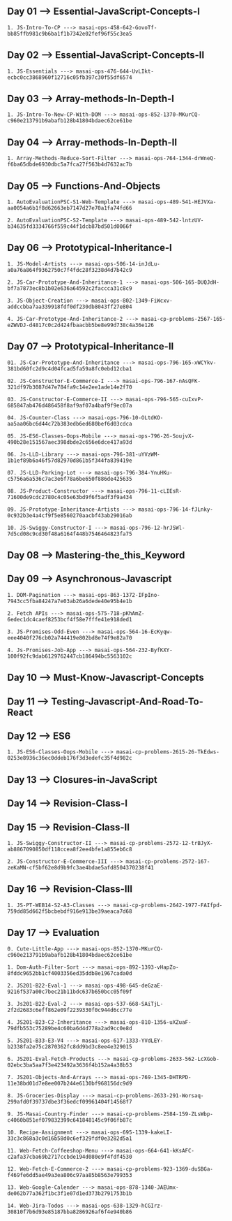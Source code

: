 ## Day 01 --> Essential-JavaScript-Concepts-I

    1. JS-Intro-To-CP ---> masai-ops-458-642-GovoTf-bb85ffb981c9b6ba1f1b7342e02fef96f55c3ea5

## Day 02 --> Essential-JavaScript-Concepts-II

    1. JS-Essentials ---> masai-ops-476-644-UvLIkt-ecbc0cc3868960f12716c05fb397c30f55df6574

## Day 03 --> Array-methods-In-Depth-I

    1. JS-Intro-To-New-CP-With-DOM ---> masai-ops-852-1370-MKurCQ-c960e213791b9abafb128b41804bdaec62ce61be

## Day 04 --> Array-methods-In-Depth-II

    1. Array-Methods-Reduce-Sort-Filter ---> masai-ops-764-1344-drWneQ-f6ba65dbde6930dbc5a7fca27f563b4d7632ac7b

## Day 05 --> Functions-And-Objects

    1. AutoEvaluationPSC-S1-Web-Template ---> masai-ops-489-541-HEJVXa-aa0054a6b1f8d62663eb7147d27e70a1fa74fd66

    2. AutoEvaluationPSC-S2-Template ---> masai-ops-489-542-lntzUV-b34635fd3334766f559c44f1dcb87bd501d0066f

## Day 06 --> Prototypical-Inheritance-I

    1. JS-Model-Artists ---> masai-ops-506-14-inJdLu-a0a76a864f9362750c7f4fdc28f3238d4d7b42c9

    2. JS-Car-Prototype-And-Inheritance-1 ---> masai-ops-506-165-DUQJdH-bf7a7873ec8b1b02e636a64592c2faccca31c8c9

    3. JS-Object-Creation ---> masai-ops-802-1349-FiWcxv-addccbba7aa339918fdf0df230db8043ff27e804

    4. JS-Car-Prototype-And-Inheritance-2 ---> masai-cp-problems-2567-165-eZWVDJ-d4817c0c2d424fbaacbb5be8e99d738c4a36e126

## Day 07 --> Prototypical-Inheritance-II

    01. JS-Car-Prototype-And-Inheritance ---> masai-ops-796-165-xWCYkv-381bd60fc2d9c4d04fcad5fa59a8fc0ebd12cba1

    02. JS-Constructor-E-Commerce-I ---> masai-ops-796-167-nAsQFK-321df97b3087d47e784fa9c14e2ee1ade14e2f70

    03. JS-Constructor-E-Commerce-II ---> masai-ops-796-565-cuIxvP-685847ab476d486458f8af9af07a4baf9f9ec07a

    04. JS-Counter-Class ---> masai-ops-796-10-OLtdKO-aa5aa06bc6d44c72b383edb6ed680bef6d03cdca

    05. JS-ES6-Classes-Oops-Mobile ---> masai-ops-796-26-SoujvX-490b28e151567aec398dbde2c656e6dce417a93d

    06. Js-LLD-Library ---> masai-ops-796-381-uYVzWM-1b1ef89b6a46f57d82970d861b5f344fa839419e

    07. JS-LLD-Parking-Lot ---> masai-ops-796-384-YnuHKu-c5756a6a536c7ac3e6f78a6be650f886de425635

    08. JS-Product-Constructor ---> masai-ops-796-11-cLIEsR-71600de9cdc2780c4c05e63bd9f6f5adf3f9a434

    09. JS-Prototype-Inheritance-Artists ---> masai-ops-796-14-fJLnky-0c932b3e4a4cf9f5e8560270aacbf43ab29016ab

    10. JS-Swiggy-Constructor-I ---> masai-ops-796-12-hrJSWl-7d5cd08c9cd30f48a6164f448b7546464823fa75

## Day 08 --> Mastering-the_this_Keyword

## Day 09 --> Asynchronous-Javascript

    1. DOM-Pagination ---> masai-ops-863-1372-IFpIno-7943cc5fba84247a7e03ab26a6dede40e95b4e1b

    2. Fetch APIs ---> masai-ops-575-718-pKhAmZ-6edec1dc4caef8253bcf4f58e7fffe41e918ded1

    3. JS-Promises-Odd-Even ---> masai-ops-564-16-EcKyqw-eee4040f276cb02a744419e802bd8e74f9e82a70

    4. Js-Promises-Job-App ---> masai-ops-564-232-ByfKXY-100f92fc9dab6129762447cb186494bc5563102c

## Day 10 --> Must-Know-Javascript-Concepts

## Day 11 --> Testing-Javascript-And-Road-To-React

## Day 12 --> ES6

    1. JS-ES6-Classes-Oops-Mobile ---> masai-cp-problems-2615-26-TkEdws-0253e8936c36ec0ddeb176f3d3edefc35f4d982c

## Day 13 --> Closures-in-JavaScript

## Day 14 --> Revision-Class-I

## Day 15 --> Revision-Class-II
        
    1. JS-Swiggy-Constructor-II ---> masai-cp-problems-2572-12-trBJyX-ab8867090850df118ccea8f2ee4bfe1a855eb6c8

    2. JS-Constructor-E-Commerce-III ---> masai-cp-problems-2572-167-zeKaMN-cf5bf62e8d9b9fc3ae4bdae5afd8504370238f41

## Day 16 --> Revision-Class-III
    1. JS-PT-WEB14-S2-A3-Classes ---> masai-cp-problems-2642-1977-FAIfpd-759dd85d662f5bcbebdf916e913be39aeaca7d68

## Day 17 --> Evaluation

    0. Cute-Little-App ---> masai-ops-852-1370-MKurCQ-c960e213791b9abafb128b41804bdaec62ce61be

    1. Dom-Auth-Filter-Sort ---> masai-ops-892-1393-vHapZo-8fddc9652bb1cf4003356ed35ddb8e1967cada0d

    2. JS201-B22-Eval-1 ---> masai-ops-498-645-deGzaE-9216f537a00c7bec21b11bdc637b650bcc05f09f

    3. Js201-B22-Eval-2 ---> masai-ops-537-668-SAiTjL-2f2d2683c6eff862e09f2239330f0c944d6cc77e

    4. JS201-B23-C2-Inheritance ---> masai-ops-810-1356-uXZuaF-79dfb553c75289be4c60ba6d4d778a2ad9cc0e8d

    5. JS201-B33-E3-V4 ---> masai-ops-617-1333-YVdLEY-b2338fa2e75c2870362fc8dd9bd3c8ee4e329015

    6. JS201-Eval-Fetch-Products ---> masai-cp-problems-2633-562-LcXGob-02ebc3ba5aa7f3e423492a3636f4b152a4a38b53

    7. JS201-Objects-And-Arrays ---> masai-ops-769-1345-DHTRPD-11e38bd01d7e8ee007b244e6130bf968156dc9d9

    8. JS-Groceries-Display ---> masai-cp-problems-2633-291-Worsaq-299afd0f39737dbe3f36edcf09961404f14568f7

    9. JS-Masai-Country-Finder ---> masai-cp-problems-2584-159-ZLsWbp-c4060b851ef079832399c641848145c9f06fb87c

    10. Recipe-Assignment ---> masai-ops-695-1339-kakeLI-33c3c868a3c0d16b58d0c6ef329fdf0e3282d5a1

    11. Web-Fetch-Coffeeshop-Menu ---> masai-ops-664-641-kKsAFC-c2afa37cba69b2717ccbde194d080e9f4fdf4530

    12. Web-Fetch-E-Commerce-2 ---> masai-cp-problems-923-1369-duSBGa-f469fe6dd5ae49a3ea806c97aa85b8563e799353

    13. Web-Google-Calender ---> masai-ops-878-1340-JAEUmx-de062b77a362f1bc3f1e07d1ed373b2791753b1b

    14. Web-Jira-Todos ---> masai-ops-638-1329-hCGIrz-30810f7b6d93e85187bba8286926af6f4e940b86
